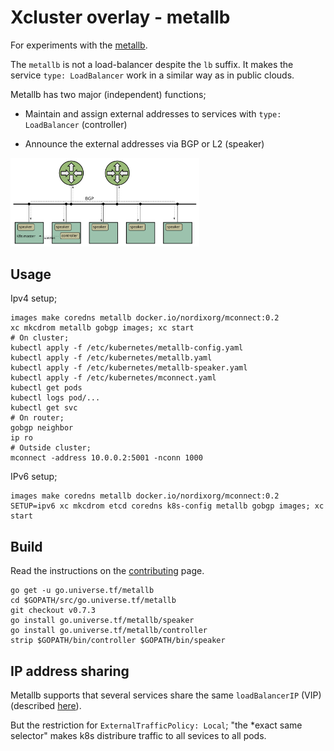 Xcluster overlay - metallb
==========================

For experiments with the [metallb](https://github.com/google/metallb).

The `metallb` is not a load-balancer despite the `lb` suffix. It makes
the service `type: LoadBalancer` work in a similar way as in public
clouds.

Metallb has two major (independent) functions;

* Maintain and assign external addresses to services with `type:
  LoadBalancer` (controller)

* Announce the external addresses via BGP or L2 (speaker)

<img src="metallb-overview.svg" alt="metallb-overview" width="60%" />



Usage
-----

Ipv4 setup;

```
images make coredns metallb docker.io/nordixorg/mconnect:0.2
xc mkcdrom metallb gobgp images; xc start
# On cluster;
kubectl apply -f /etc/kubernetes/metallb-config.yaml
kubectl apply -f /etc/kubernetes/metallb.yaml
kubectl apply -f /etc/kubernetes/metallb-speaker.yaml
kubectl apply -f /etc/kubernetes/mconnect.yaml
kubectl get pods
kubectl logs pod/...
kubectl get svc
# On router;
gobgp neighbor
ip ro
# Outside cluster;
mconnect -address 10.0.0.2:5001 -nconn 1000
```


IPv6 setup;

```
images make coredns metallb docker.io/nordixorg/mconnect:0.2
SETUP=ipv6 xc mkcdrom etcd coredns k8s-config metallb gobgp images; xc start
```


Build
-----

Read the instructions on the
[contributing](https://metallb.universe.tf/community/#contributing) page.

```
go get -u go.universe.tf/metallb
cd $GOPATH/src/go.universe.tf/metallb
git checkout v0.7.3
go install go.universe.tf/metallb/speaker
go install go.universe.tf/metallb/controller
strip $GOPATH/bin/controller $GOPATH/bin/speaker
```

IP address sharing
------------------

Metallb supports that several services share the same `loadBalancerIP`
(VIP) (described
[here](https://metallb.universe.tf/usage/#ip-address-sharing)).

But the restriction for `ExternalTrafficPolicy: Local`; "the *exact
same selector" makes k8s distribure traffic to all sevices to all
pods.

